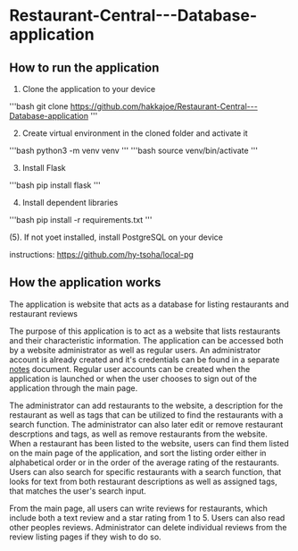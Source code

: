 # Restaurant-Central---Database-application

## How to run the application

1. Clone the application to your device


'''bash
git clone https://github.com/hakkajoe/Restaurant-Central---Database-application
'''

2. Create virtual environment in the cloned folder and activate it

'''bash
python3 -m venv venv
'''
'''bash
source venv/bin/activate
'''

3. Install Flask

'''bash
pip install flask
'''

4. Install dependent libraries

'''bash
pip install -r requirements.txt
'''

(5). If not yoet installed, install PostgreSQL on your device

instructions: https://github.com/hy-tsoha/local-pg

## How the application works

The application is  website that acts as a database for listing restaurants and restaurant reviews

The purpose of this application is to act as a website that lists restaurants and their characteristic information. The application can be accessed both by a website administrator as well as regular users. An administrator account is already created and it's credentials can be found in a separate [notes](https://github.com/hakkajoe/Restaurant-Central---Database-application/blob/main/notes) document. Regular user accounts can be created when the application is launched or when the user chooses to sign out of the application through the main page. 

The administrator can add restaurants to the website, a description for the restaurant as well as tags that can be utilized to find the restaurants with a search function. The administrator can also later edit or remove restaurant descrptions and tags, as well as remove restaurants from the website. When a restaurant has been listed to the website, users can find them listed on the main page of the application, and sort the listing order either in alphabetical order or in the order of the average rating of the restaurants. Users can also search for specific restaurants with a search function, that looks for text from both restaurant descriptions as well as assigned tags, that matches the user's search input. 

From the main page, all users can write reviews for restaurants, which include both a text review and a star rating from 1 to 5. Users can also read other peoples reviews. Administrator can delete individual reviews from the review listing pages if they wish to do so. 

